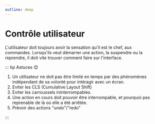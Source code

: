 ```yaml
---
outline: deep
---
```


# Contrôle utilisateur

L'utilisateur doit toujours avoir la sensation qu'il est le chef, aux commandes.
Lorsqu'ils veut démarrer une action, la suspendre ou la reprendre, il doit vite
trouver comment faire sur l'interface.

::: tip Astuces 😊

1. Un utilisateur ne doit pas être limité en temps par des phénomènes
   indépendant de sa volonté pour intéragir avec un écran.
2. Eviter les CLS (Cumulative Layout Shift)
3. Eviter les carroussels ininterrompables.
4. Une action en cours doit pouvoir être interrompable, et pourquoi pas
   reprenable de là où elle a été arrêtée.
5. Prévoir des actions "undo"/"redo"

:::
